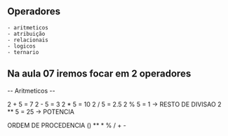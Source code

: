 ## Operadores
    - aritmeticos
    - atribuição
    - relacionais
    - logicos
    - ternario

 ## Na aula 07 iremos focar em 2 operadores

 -- Aritmeticos --

  2 +  5 = 7
  2 -  5 = 3
  2 *  5 = 10
  2 /  5 = 2.5
  2 %  5 = 1 -> RESTO DE DIVISAO
  2 ** 5 = 25 -> POTENCIA

ORDEM DE PROCEDENCIA
        ()
        **
        * % /
        + -




